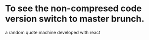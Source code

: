 # To see the non-compresed code version switch to master brunch.
a random quote machine developed with react
